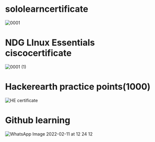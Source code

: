 # sololearncertificate
![0001](https://user-images.githubusercontent.com/46984887/152696483-0458544e-251c-4e59-89be-39401ba8d2a9.jpg)
 # NDG LInux Essentials ciscocertificate
 ![0001 (1)](https://user-images.githubusercontent.com/46984887/152696555-cc5c75d6-b67b-43d7-aabf-2df6c2c94218.jpg)
 # Hackerearth practice points(1000)
 ![HE certificate](https://user-images.githubusercontent.com/46984887/153259238-cdbb090e-b688-446f-bd44-57794abfa958.png)
# Github learning 
![WhatsApp Image 2022-02-11 at 12 24 12](https://user-images.githubusercontent.com/46984887/153549259-b1d58c6e-749a-4ca1-9119-f158ce130da1.jpeg)

